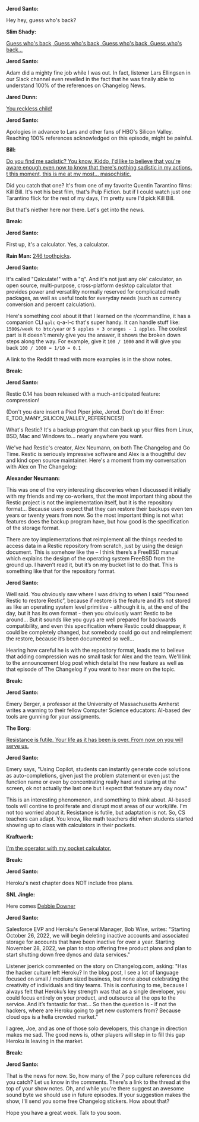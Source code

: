 **Jerod Santo:**

Hey hey, guess who's back?

**Slim Shady:**

[Guess who's back, Guess who's back, Guess who's back, Guess who's back...](https://www.youtube.com/watch?v=YVkUvmDQ3HY)

**Jerod Santo:**

Adam did a mighty fine job while I was out. In fact, listener Lars Ellingsen in our Slack channel even revelled in the fact that he was finally able to understand 100% of the references on Changelog News.

**Jared Dunn:**

[You reckless child!](https://www.youtube.com/watch?v=s5mYCemlflg)

**Jerod Santo:**

Apologies in advance to Lars and other fans of HBO's Silicon Valley. Reaching 100% references acknowledged on this episode, might be painful.

**Bill:**

[Do you find me sadistic? You know, Kiddo, I'd like to believe that you're aware enough even now to know that there's nothing sadistic in my actions. t this moment, this is me at my most... masochistic.](https://www.youtube.com/watch?v=qwg2bvY3_Ek)

Did you catch that one? It's from one of my favorite Quentin Tarantino films: Kill Bill. It's not his best film, that's Pulp Fiction. but if I could watch just one Tarantino flick for the rest of my days, I'm pretty sure I'd pick Kill Bill.

But that's niether here nor there. Let's get into the news.

**Break:**

**Jerod Santo:**

First up, it's a calculator. Yes, a calculator.

**Rain Man:** [246 toothpicks](https://www.youtube.com/watch?v=kthFUFBwbZg).

**Jerod Santo:**

It's called "Qalculate!" with a "q". And it's not just any ole' calculator, an open source, multi-purpose, cross-platform  desktop calculator that provides power and versatility normally reserved for complicated math packages, as well as useful tools for everyday needs (such as currency conversion and percent calculation).

Here's something cool about it that I learned on the r/commandline, it has a companion CLI `qalc` q-a-l-c that's super handy. It can handle stuff like: `1500$/week to btc/year` or `5 apples + 3 oranges - 1 apples`. The coolest part is it doesn't merely give you the answer, it shows the broken down steps along the way. For example, give it `100 / 1000` and it will give you back `100 / 1000 = 1/10 = 0.1`

A link to the Reddit thread with more examples is in the show notes.

**Break:**

**Jerod Santo:**

Restic 0.14 has been released with a much-anticipated feature: compression!

(Don't you dare insert a Pied Piper joke, Jerod. Don't do it! Error: E_TOO_MANY_SILICON_VALLEY_REFERENCES!)


What's Restic? It's a backup program that can back up your files from Linux, BSD, Mac and Windows to... nearly anywhere you want.

We've had Restic's creator, Alex Neumann, on both The Changelog and Go Time. Restic is seriously impressive software and Alex is a thoughtful dev and kind open source maintainer. Here's a moment from my conversation with Alex on The Changelog:

**Alexander Neumann:**

This was one of the very interesting discoveries when I discussed it initially with my friends and my co-workers, that the most important thing about the Restic project is not the implementation itself, but it is the repository format… Because users expect that they can restore their backups even ten years or twenty years from now. So the most important thing is not what features does the backup program have, but how good is the specification of the storage format.

There are toy implementations that reimplement all the things needed to access data in a Restic repository from scratch, just by using the design document. This is somehow like the – I think there’s a FreeBSD manual which explains the design of the operating system FreeBSD from the ground up. I haven’t read it, but it’s on my bucket list to do that. This is something like that for the repository format.

**Jerod Santo:**

Well said. You obviously saw where I was driving to when I said “You need Restic to restore Restic”, because if restore is the feature and it’s not stored as like an operating system level primitive - although it is, at the end of the day, but it has its own format - then you obviously want Restic to be around… But it sounds like you guys are well prepared for backwards compatibility, and even this specification where Restic could disappear, it could be completely changed, but somebody could go out and reimplement the restore, because it’s been documented so well…

Hearing how careful he is with the repository format, leads me to believe that adding compression was no small task for Alex and the team. We'll link to the announcement blog post which detailst the new feature as well as that episode of The Changelog if you want to hear more on the topic.

**Break:**

**Jerod Santo:**

Emery Berger, a professor at the University of Massachusetts Amherst writes a warning to their fellow Computer Science educators: AI-based dev tools are gunning for your assigments.

**The Borg:**

[Resistance is futile. Your life as it has been is over. From now on you will serve us.](https://www.youtube.com/watch?v=rtEaR1JU-ps)

**Jerod Santo:**

Emery says, "Using Copilot, students can instantly generate code solutions as auto-completions, given just the problem statement or even just the function name or even by concentrating really hard and staring at the screen, ok not actually the last one but I expect that feature any day now."

This is an interesting phenomenon, and something to think about. AI-based tools will contine to proliferate and disrupt most areas of our work/life. I'm not too worried about it. Resistance is futile, but adaptation is not. So, CS teachers can adapt. You know, like math teachers did when students started showing up to class with calculators in their pockets.

**Kraftwerk:**

[I'm the operator with my pocket calculator.](https://www.youtube.com/watch?v=oD7rJ4ufciM)

**Break:**

**Jerod Santo:**

Heroku's next chapter does NOT include free plans.

**SNL Jingle:**

Here comes [Debbie Downer](https://www.youtube.com/watch?v=TfE93xON8jk)

**Jerod Santo:**

Salesforce EVP and Heroku's General Manager, Bob Wise, writes: "Starting October 26, 2022, we will begin deleting inactive accounts and associated storage for accounts that have been inactive for over a year. Starting November 28, 2022, we plan to stop offering free product plans and plan to start shutting down free dynos and data services."

Listener joerick commented on the story on Changelog.com, asking: "Has the hacker culture left Heroku? In the blog post, I see a lot of language focused on small / medium sized business, but none about celebrating the creativity of individuals and tiny teams. This is confusing to me, because I always felt that Heroku’s key strength was that as a single developer, you could focus entirely on your product, and outsource all the ops to the service. And it’s fantastic for that... So then the question is - if not the hackers, where are Heroku going to get new customers from? Because cloud ops is a hella crowded market."

I agree, Joe, and as one of those solo developers, this change in direction makes me sad. The good news is, other players will step in to fill this gap Heroku is leaving in the market.

**Break:**

**Jerod Santo:**

That is the news for now. So, how many of the 7 pop culture references did you catch? Let us know in the comments. There's a link to the thread at the top of your show notes. Oh, and while you're there suggest an awesome sound byte we should use in future episodes. If your suggestion makes the show, I'll send you some free Changelog stickers. How about that?

Hope you have a great week. Talk to you soon.
